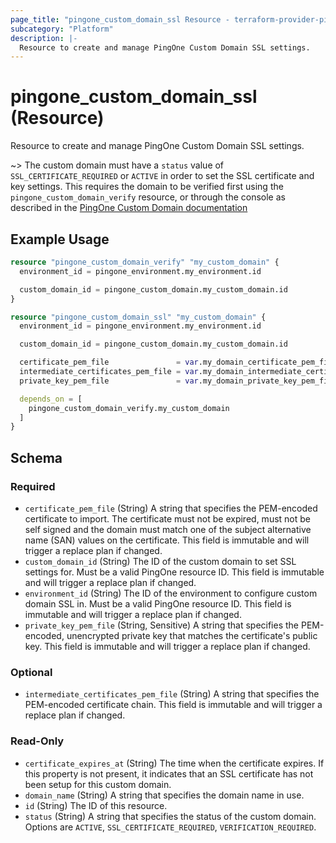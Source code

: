 ```yaml
---
page_title: "pingone_custom_domain_ssl Resource - terraform-provider-pingone"
subcategory: "Platform"
description: |-
  Resource to create and manage PingOne Custom Domain SSL settings.
---
```


# pingone_custom_domain_ssl (Resource)

Resource to create and manage PingOne Custom Domain SSL settings.

~> The custom domain must have a `status` value of `SSL_CERTIFICATE_REQUIRED` or `ACTIVE` in order to set the SSL certificate and key settings.  This requires the domain to be verified first using the `pingone_custom_domain_verify` resource, or through the console as described in the [PingOne Custom Domain documentation](https://docs.pingidentity.com/bundle/pingone/page/cxs1575407884833.html)

## Example Usage

```terraform
resource "pingone_custom_domain_verify" "my_custom_domain" {
  environment_id = pingone_environment.my_environment.id

  custom_domain_id = pingone_custom_domain.my_custom_domain.id
}

resource "pingone_custom_domain_ssl" "my_custom_domain" {
  environment_id = pingone_environment.my_environment.id

  custom_domain_id = pingone_custom_domain.my_custom_domain.id

  certificate_pem_file               = var.my_domain_certificate_pem_file
  intermediate_certificates_pem_file = var.my_domain_intermediate_certificates_pem_file
  private_key_pem_file               = var.my_domain_private_key_pem_file

  depends_on = [
    pingone_custom_domain_verify.my_custom_domain
  ]
}
```

<!-- schema generated by tfplugindocs -->
## Schema

### Required

- `certificate_pem_file` (String) A string that specifies the PEM-encoded certificate to import. The certificate must not be expired, must not be self signed and the domain must match one of the subject alternative name (SAN) values on the certificate. This field is immutable and will trigger a replace plan if changed.
- `custom_domain_id` (String) The ID of the custom domain to set SSL settings for.  Must be a valid PingOne resource ID.  This field is immutable and will trigger a replace plan if changed.
- `environment_id` (String) The ID of the environment to configure custom domain SSL in.  Must be a valid PingOne resource ID.  This field is immutable and will trigger a replace plan if changed.
- `private_key_pem_file` (String, Sensitive) A string that specifies the PEM-encoded, unencrypted private key that matches the certificate's public key. This field is immutable and will trigger a replace plan if changed.

### Optional

- `intermediate_certificates_pem_file` (String) A string that specifies the PEM-encoded certificate chain. This field is immutable and will trigger a replace plan if changed.

### Read-Only

- `certificate_expires_at` (String) The time when the certificate expires.  If this property is not present, it indicates that an SSL certificate has not been setup for this custom domain.
- `domain_name` (String) A string that specifies the domain name in use.
- `id` (String) The ID of this resource.
- `status` (String) A string that specifies the status of the custom domain.  Options are `ACTIVE`, `SSL_CERTIFICATE_REQUIRED`, `VERIFICATION_REQUIRED`.
